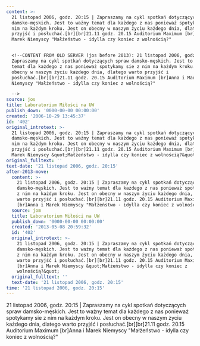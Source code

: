 ```yaml
---
content: >-
  21 listopad 2006, godz. 20:15 | Zapraszamy na cykl spotkań dotyczących spraw
  damsko-męskich. Jest to ważny temat dla każdego z nas ponieważ spotykamy sie z
  nim na każdym kroku. Jest on obecny w naszym życiu każdego dnia, dlatego warto
  przyjść i posłuchać.[br][br]21.11 godz. 20.15 Auditorium Maximum [br]Anna i
  Marek Niemyscy "Małżeństwo - idylla czy koniec z wolnością?"


  <!--CONTENT FROM OLD SERVER (jos before 2013): 21 listopad 2006, godz. 20:15 |
  Zapraszamy na cykl spotkań dotyczących spraw damsko-męskich. Jest to ważny
  temat dla każdego z nas ponieważ spotykamy sie z nim na każdym kroku. Jest on
  obecny w naszym życiu każdego dnia, dlatego warto przyjść i
  posłuchać.[br][br]21.11 godz. 20.15 Auditorium Maximum [br]Anna i Marek
  Niemyscy "Małżeństwo - idylla czy koniec z wolnością?"

  -->
source: jos
title: Laboratorium Miłości na UW
publish_down: '0000-00-00 00:00:00'
created: '2006-10-29 13:45:37'
id: '402'
original_introtext: >-
  21 listopad 2006, godz. 20:15 | Zapraszamy na cykl spotkań dotyczących spraw
  damsko-męskich. Jest to ważny temat dla każdego z nas ponieważ spotykamy sie z
  nim na każdym kroku. Jest on obecny w naszym życiu każdego dnia, dlatego warto
  przyjść i posłuchać.[br][br]21.11 godz. 20.15 Auditorium Maximum [br]Anna i
  Marek Niemyscy &quot;Małżeństwo - idylla czy koniec z wolnością?&quot;
original_fulltext: ''
text-date: '21 listopad 2006, godz. 20:15'
after-2013-move:
  content: >-
    21 listopad 2006, godz. 20:15 | Zapraszamy na cykl spotkań dotyczących spraw
    damsko-męskich. Jest to ważny temat dla każdego z nas ponieważ spotykamy sie
    z nim na każdym kroku. Jest on obecny w naszym życiu każdego dnia, dlatego
    warto przyjść i posłuchać.[br][br]21.11 godz. 20.15 Auditorium Maximum
    [br]Anna i Marek Niemyscy "Małżeństwo - idylla czy koniec z wolnością?"
  source: jom
  title: Laboratorium Miłości na UW
  publish_down: '0000-00-00 00:00:00'
  created: '2013-05-08 20:59:32'
  id: '402'
  original_introtext: >-
    21 listopad 2006, godz. 20:15 | Zapraszamy na cykl spotkań dotyczących spraw
    damsko-męskich. Jest to ważny temat dla każdego z nas ponieważ spotykamy sie
    z nim na każdym kroku. Jest on obecny w naszym życiu każdego dnia, dlatego
    warto przyjść i posłuchać.[br][br]21.11 godz. 20.15 Auditorium Maximum
    [br]Anna i Marek Niemyscy &quot;Małżeństwo - idylla czy koniec z
    wolnością?&quot;
  original_fulltext: ''
  text-date: '21 listopad 2006, godz. 20:15'
time: '21 listopad 2006, godz. 20:15'
---
```

21 listopad 2006, godz. 20:15 | Zapraszamy na cykl spotkań dotyczących spraw damsko-męskich. Jest to ważny temat dla każdego z nas ponieważ spotykamy sie z nim na każdym kroku. Jest on obecny w naszym życiu każdego dnia, dlatego warto przyjść i posłuchać.[br][br]21.11 godz. 20.15 Auditorium Maximum [br]Anna i Marek Niemyscy "Małżeństwo - idylla czy koniec z wolnością?"

<!--CONTENT FROM OLD SERVER (jos before 2013): 21 listopad 2006, godz. 20:15 | Zapraszamy na cykl spotkań dotyczących spraw damsko-męskich. Jest to ważny temat dla każdego z nas ponieważ spotykamy sie z nim na każdym kroku. Jest on obecny w naszym życiu każdego dnia, dlatego warto przyjść i posłuchać.[br][br]21.11 godz. 20.15 Auditorium Maximum [br]Anna i Marek Niemyscy "Małżeństwo - idylla czy koniec z wolnością?"
-->

<!--{{json:{"created_date":"2006-10-29 13:45:37","publish_down":"0000-00-00 00:00:00","id":"402"}}}-->